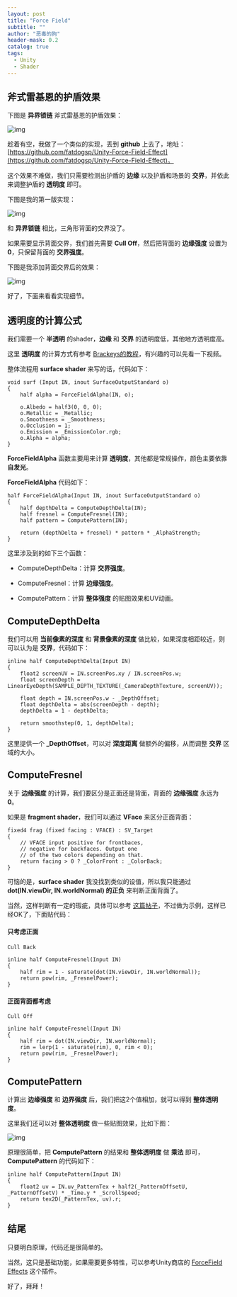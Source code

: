 ```yaml
---
layout: post
title: "Force Field"
subtitle: ""
author: "恶毒的狗"
header-mask: 0.2
catalog: true
tags:
  - Unity
  - Shader
---
```


## 斧式雷基恩的护盾效果

下图是 **异界锁链** 斧式雷基恩的护盾效果：

![img](/img/force-field/screenshot0.jpg)

趁着有空，我做了一个类似的实现，丢到 **github** 上去了，地址：[https://github.com/fatdogsp/Unity-Force-Field-Effect](https://github.com/fatdogsp/Unity-Force-Field-Effect)。

这个效果不难做，我们只需要检测出护盾的 **边缘** 以及护盾和场景的 **交界**，并依此来调整护盾的 **透明度** 即可。

下图是我的第一版实现：

![img](/img/force-field/screenshot2.png)

和 **异界锁链** 相比，三角形背面的交界没了。

如果需要显示背面交界，我们首先需要 **Cull Off**，然后把背面的 **边缘强度** 设置为 **0**，只保留背面的 **交界强度**。

下图是我添加背面交界后的效果：

![img](/img/force-field/screenshot1.png)

好了，下面来看看实现细节。

## 透明度的计算公式

我们需要一个 **半透明** 的shader，**边缘** 和 **交界** 的透明度低，其他地方透明度高。

这里 **透明度** 的计算方式有参考 [Brackeys的教程](https://www.youtube.com/watch?v=NiOGWZXBg4Y)，有兴趣的可以先看一下视频。

整体流程用 **surface shader** 来写的话，代码如下：

```
void surf (Input IN, inout SurfaceOutputStandard o)
{
    half alpha = ForceFieldAlpha(IN, o);

    o.Albedo = half3(0, 0, 0);
    o.Metallic = _Metallic;
    o.Smoothness = _Smoothness;
    o.Occlusion = 1;
    o.Emission = _EmissionColor.rgb;
    o.Alpha = alpha;
}
```

**ForceFieldAlpha** 函数主要用来计算 **透明度**，其他都是常规操作，颜色主要依靠 **自发光**。

**ForceFieldAlpha** 代码如下：

```
half ForceFieldAlpha(Input IN, inout SurfaceOutputStandard o)
{
    half depthDelta = ComputeDepthDelta(IN);
    half fresnel = ComputeFresnel(IN);
    half pattern = ComputePattern(IN);

    return (depthDelta + fresnel) * pattern * _AlphaStrength;
}
```

这里涉及到的如下三个函数：

+ ComputeDepthDelta：计算 **交界强度**。

+ ComputeFresnel：计算 **边缘强度**。

+ ComputePattern：计算 **整体强度** 的贴图效果和UV动画。

## ComputeDepthDelta

我们可以用 **当前像素的深度** 和 **背景像素的深度** 做比较，如果深度相距较近，则可以认为是 **交界**，代码如下：

```
inline half ComputeDepthDelta(Input IN)
{
    float2 screenUV = IN.screenPos.xy / IN.screenPos.w;
    float screenDepth = LinearEyeDepth(SAMPLE_DEPTH_TEXTURE(_CameraDepthTexture, screenUV));

    float depth = IN.screenPos.w - _DepthOffset;
    float depthDelta = abs(screenDepth - depth);
    depthDelta = 1 - depthDelta;

    return smoothstep(0, 1, depthDelta);
}
```

这里提供一个 **_DepthOffset**，可以对 **深度距离** 做额外的偏移，从而调整 **交界** 区域的大小。

## ComputeFresnel

关于 **边缘强度** 的计算，我们要区分是正面还是背面，背面的 **边缘强度** 永远为 **0**。

如果是 **fragment shader**，我们可以通过 **VFace** 来区分正面背面：

```
fixed4 frag (fixed facing : VFACE) : SV_Target
{
    // VFACE input positive for frontbaces,
    // negative for backfaces. Output one
    // of the two colors depending on that.
    return facing > 0 ? _ColorFront : _ColorBack;
}
```

可恼的是，**surface shader** 我没找到类似的设值，所以我只能通过 **dot(IN.viewDir, IN.worldNormal) 的正负** 来判断正面背面了。

当然，这样判断有一定的瑕疵，具体可以参考 [这篇帖子](https://forum.unity.com/threads/using-vface-in-surface-shader.460941/)，不过做为示例，这样已经OK了，下面贴代码：

#### 只考虑正面

```
Cull Back
```

```
inline half ComputeFresnel(Input IN)
{
    half rim = 1 - saturate(dot(IN.viewDir, IN.worldNormal));
    return pow(rim, _FresnelPower);
}
```

#### 正面背面都考虑

```
Cull Off
```

```
inline half ComputeFresnel(Input IN)
{
    half rim = dot(IN.viewDir, IN.worldNormal);
    rim = lerp(1 - saturate(rim), 0, rim < 0);
    return pow(rim, _FresnelPower);
}
```

## ComputePattern

计算出 **边缘强度** 和 **边界强度** 后，我们把这2个值相加，就可以得到 **整体透明度**。

这里我们还可以对 **整体透明度** 做一些贴图效果，比如下图：

![img](/img/force-field/screenshot3.png)

原理很简单，把 **ComputePattern** 的结果和 **整体透明度** 做 **乘法** 即可，**ComputePattern** 的代码如下：

```
inline half ComputePattern(Input IN)
{
    float2 uv = IN.uv_PatternTex + half2(_PatternOffsetU, _PatternOffsetV) * _Time.y * _ScrollSpeed;
    return tex2D(_PatternTex, uv).r;
}
```

## 结尾

只要明白原理，代码还是很简单的。

当然，这只是基础功能，如果需要更多特性，可以参考Unity商店的 [ForceField Effects](https://assetstore.unity.com/packages/vfx/particles/spells/forcefield-effects-123431?aid=1101l85Tr&utm_source=aff) 这个插件。

好了，拜拜！























































































































































